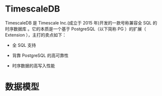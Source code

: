 # TimescaleDB

TimescaleDB 是 Timescale Inc.(成立于 2015 年)开发的一款号称兼容全 SQL 的时序数据库 。它的本质是一个基于 PostgreSQL（以下简称 PG ）的扩展（ Extension ），主打的卖点如下：

- 全 SQL 支持

- 背靠 PostgreSQL 的高可靠性

- 时序数据的高写入性能

# 数据模型
